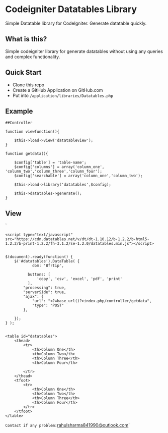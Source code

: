 Codeigniter Datatables Library
===================================

Simple Datatable library for CodeIgniter. Generate datatable quickly.

## What is this?

Simple codeigniter library for generate datatables without using any queries and complex functionality.

## Quick Start

- Clone this repo
- Create a GitHub Application on GitHub.com
- Put into `/application/libraries/Datatables.php`


## Example

	##Controller

	function viewfunction(){

		$this->load->view('datatableview');
	}

	function getdata(){

		$config['table'] = 'table-name';
		$config['columns'] = array('column_one', 'column_two','column_three','column_four');
		$config['searchable'] = array('column_one','column_two');

		$this->load->library('datatables',$config);

		$this->datatables->generate();
	}

## View

`<link rel="stylesheet" type="text/css" href="https://cdn.datatables.net/v/dt/dt-1.10.12/b-1.2.2/b-html5-1.2.2/b-print-1.2.2/fh-3.1.2/se-1.2.0/datatables.min.css"/>
 
	<script type="text/javascript" src="https://cdn.datatables.net/v/dt/dt-1.10.12/b-1.2.2/b-html5-1.2.2/b-print-1.2.2/fh-3.1.2/se-1.2.0/datatables.min.js"></script>

	
	$(document).ready(function() {
	    $('#datatables').DataTable( {
	    		dom: 'Bfrtip',
	    		
		      buttons: [
		          'copy', 'csv', 'excel', 'pdf', 'print'
		      ],
	        "processing": true,
	        "serverSide": true,
	        "ajax": {
	            "url": "<?=base_url()?>index.php/controller/getdata",
	            "type": "POST"
	        },

	    });
	} );


	<table id="datatables">
        <thead>
            <tr>
                <th>Column One</th>
                <th>Column Two</th>
                <th>Column Three</th>
                <th>Column Four</th>
                
            </tr>
        </thead>
        <tfoot>
            <tr>
                <th>Column One</th>
                <th>Column Two</th>
                <th>Column Three</th>
                <th>Column Four</th>
            </tr>
        </tfoot>
    </table>
	
`
Contact if any problem: `rahulsharma841990@outlook.com`